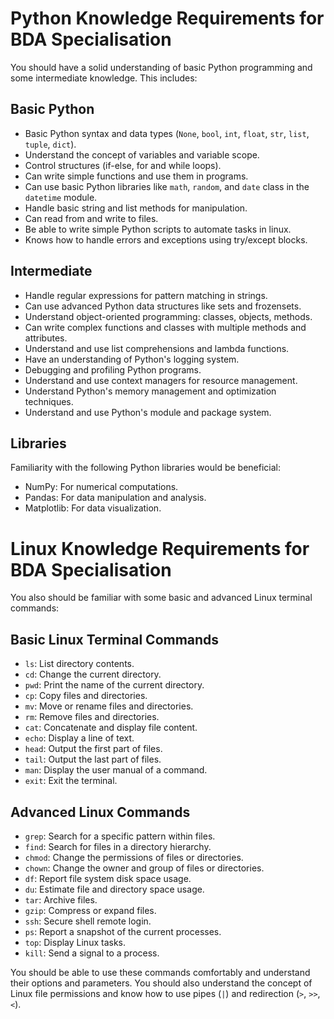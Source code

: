 # Python Knowledge Requirements for BDA Specialisation

You should have a solid  understanding of basic Python programming and some intermediate knowledge. This includes:

## Basic Python

- Basic Python syntax and data types (`None`, `bool`, `int`, `float`, `str`, `list`, `tuple`, `dict`).
- Understand the concept of variables and variable scope. 
- Control structures (if-else, for and while loops).
- Can write simple functions  and use them in programs.
- Can use basic Python libraries like `math`, `random`, and `date` class in the `datetime` module.
- Handle basic string and list methods for manipulation.
- Can read from and write to files.
- Be able to write simple Python scripts to automate tasks in linux.
- Knows how to handle errors and exceptions using try/except blocks. 


## Intermediate 

- Handle regular expressions for pattern matching in strings.
- Can use advanced Python data structures like sets and frozensets.
- Understand object-oriented programming: classes, objects, methods.
- Can write complex functions and classes with multiple methods and attributes.
- Understand and use list comprehensions and lambda functions.
- Have an understanding of Python's logging system.
- Debugging and profiling Python programs.
- Understand and use context managers for resource management.
- Understand Python's memory management and optimization techniques.
- Understand and use Python's module and package system.

## Libraries

Familiarity with the following Python libraries would be beneficial:

- NumPy: For numerical computations.
- Pandas: For data manipulation and analysis.
- Matplotlib: For data visualization.

# Linux Knowledge Requirements for BDA Specialisation

You also should be familiar with some basic and advanced Linux terminal commands:

## Basic Linux Terminal Commands

- `ls`: List directory contents.
- `cd`: Change the current directory.
- `pwd`: Print the name of the current directory.
- `cp`: Copy files and directories.
- `mv`: Move or rename files and directories.
- `rm`: Remove files and directories.
- `cat`: Concatenate and display file content.
- `echo`: Display a line of text.
- `head`: Output the first part of files.
- `tail`: Output the last part of files.
- `man`: Display the user manual of a command.
- `exit`: Exit the terminal.

## Advanced Linux Commands

- `grep`: Search for a specific pattern within files.
- `find`: Search for files in a directory hierarchy.
- `chmod`: Change the permissions of files or directories.
- `chown`: Change the owner and group of files or directories.
- `df`: Report file system disk space usage.
- `du`: Estimate file and directory space usage.
- `tar`: Archive files.
- `gzip`: Compress or expand files.
- `ssh`: Secure shell remote login.
- `ps`: Report a snapshot of the current processes.
- `top`: Display Linux tasks.
- `kill`: Send a signal to a process.

You should be able to use these commands comfortably and understand their options and parameters. 
You should also understand the concept of Linux file permissions and know how to use pipes (`|`) and redirection (`>`, `>>`, `<`).
